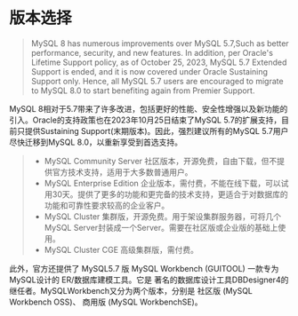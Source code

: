 # 版本选择

> MySQL 8 has numerous improvements over MySQL 5.7,Such as better performance, security, and new features. In addition, per Oracle's Lifetime Support policy, as of October 25, 2023, MySQL 5.7 Extended Support is ended, and it is now covered under Oracle Sustaining Support only. Hence, all MySQL 5.7 users are encouraged to migrate to MySQL 8.0 to start benefiting again from Premier Support.

MySQL 8相对于5.7带来了许多改进，包括更好的性能、安全性增强以及新功能的引入。Oracle的支持政策也在2023年10月25日结束了MySQL 5.7的扩展支持，目前只提供Sustaining Support(末期版本)。因此，强烈建议所有的MySQL 5.7用户尽快迁移到MySQL 8.0，以重新享受到首选支持。

> - MySQL Community Server 社区版本，开源免费，自由下载，但不提供官方技术支持，适用于大多数普通用户。
> - MySQL Enterprise Edition 企业版本，需付费，不能在线下载，可以试用30天。提供了更多的功能和更完备的技术支持，更适合于对数据库的功能和可靠性要求较高的企业客户。
> - MySQL Cluster 集群版，开源免费。用于架设集群服务器，可将几个MySQL Server封装成一个Server。需要在社区版或企业版的基础上使用。
> - MySQL Cluster CGE 高级集群版，需付费。

此外，官方还提供了 MySQL5.7 版 MySQL Workbench (GUITOOL) 一款专为MySQL设计的 ER/数据库建模工具。它是 著名的数据库设计工具DBDesigner4的继任者。MySQLWorkbench又分为两个版本，分别是 社区版 (MySQL Workbench OSS)、 商用版 (MySQL WorkbenchSE)。
